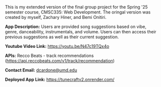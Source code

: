 This is my extended version of the final group project for the Spring '25 semester course, CMSC335: Web Development. The oringal version was created by myself, Zachary Hiner, and Bemi Onitiri.

**App Description:** Users are provided song suggestions based on vibe, genre, danceability, instrumentals, and volume. Users can then access their previous suggestions as well as their current suggestion.

**Youtube Video Link:** https://youtu.be/N47c19TQx4o

**APIs:** Recco Beats - track recommendations (https://api.reccobeats.com/v1/track/recommendation)

**Contact Email:** dcardone@umd.edu

**Deployed App Link:** https://tunecraftv2.onrender.com/
